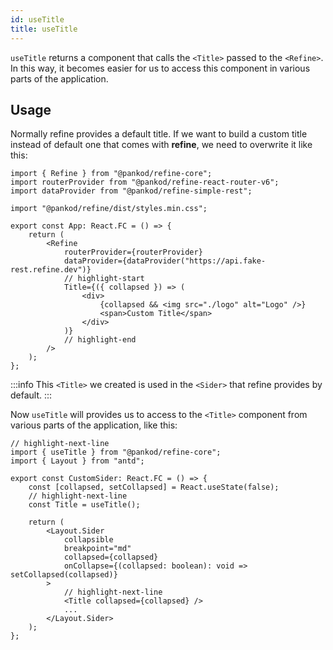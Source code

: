 ```yaml
---
id: useTitle
title: useTitle
---
```


`useTitle` returns a component that calls the `<Title>` passed to the `<Refine>`. In this way, it becomes easier for us to access this component in various parts of the application.

## Usage

Normally refine provides a default title. If we want to build a custom title instead of default one that comes with **refine**, we need to overwrite it like this:

```tsx title="src/App.tsx"
import { Refine } from "@pankod/refine-core";
import routerProvider from "@pankod/refine-react-router-v6";
import dataProvider from "@pankod/refine-simple-rest";

import "@pankod/refine/dist/styles.min.css";

export const App: React.FC = () => {
    return (
        <Refine
            routerProvider={routerProvider}
            dataProvider={dataProvider("https://api.fake-rest.refine.dev")}
            // highlight-start
            Title={({ collapsed }) => (
                <div>
                    {collapsed && <img src="./logo" alt="Logo" />}
                    <span>Custom Title</span>
                </div>
            )}
            // highlight-end
        />
    );
};
```

:::info
This `<Title>` we created is used in the `<Sider>` that refine provides by default.
:::
<br/>

Now `useTitle` will provides us to access to the `<Title>` component from various parts of the application, like this:

```tsx title="src/components/customSider"
// highlight-next-line
import { useTitle } from "@pankod/refine-core";
import { Layout } from "antd";

export const CustomSider: React.FC = () => {
    const [collapsed, setCollapsed] = React.useState(false);
    // highlight-next-line
    const Title = useTitle();

    return (
        <Layout.Sider
            collapsible
            breakpoint="md"
            collapsed={collapsed}
            onCollapse={(collapsed: boolean): void => setCollapsed(collapsed)}
        >
            // highlight-next-line
            <Title collapsed={collapsed} />
            ...
        </Layout.Sider>
    );
};
```
